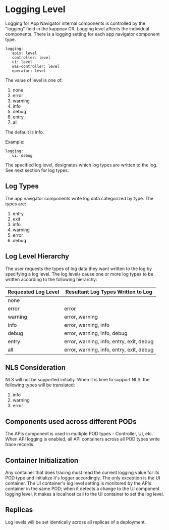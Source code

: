 # Logging Level

Logging for App Navigator internal components is controlled by the "logging" field in the kappnav CR.  Logging level affects the individual components.  There is a logging setting for each app navigator component type. 

```
logging: 
   apis: level
   controller: level 
   ui: level
   was-controller: level
   operator: level
```
   
The value of level is one of: 

1. none
1. error
1. warning
1. info
1. debug
1. entry
1. all

The default is info. 

Example: 

```
logging:
   ui: debug
```

The specified log level, designates which log types are written to the log.  See next section for log types. 

## Log Types 

The app navigator components write log data categorized by type. The types are: 

1. entry
1. exit
1. info
1. warning
1. error
1. debug

## Log Level Hierarchy 

The user requests the types of log data they want written to the log by specifying a log level.  The log levels cause 
one or more log types to be written according to the following hierarchy: 

| Requested Log Level   | Resultant Log Types Written to Log       | 
|-----------------------|------------------------------------------|
| none                  |                                          | 
| error                 | error                                    |
| warning               | error, warning                           |
| info                  | error, warning, info                     |
| debug                 | error, warning, info, debug              |
| entry                 | error, warning, info, entry, exit, debug |
| all                   | error, warning, info, entry, exit, debug |

## NLS Consideration

NLS will not be supported initially.  When it is time to support NLS,  the following types will be translated: 

1. info
1. warning
1. error

## Components used across different PODs  

The APIs component is used in multiple POD types - Controller, UI, etc.  When API logging is enabled, all API containers across all POD types write trace records. 

## Container Initialization

Any container that does tracing must read the current logging value for its POD type and initialize it's logger accordingly. The only exception is the UI container.  The UI container's log level setting is monitored by the APIs container in the same POD; when it detects a change to the UI component logging level, it makes a localhost call to the UI container to set the log level.

## Replicas

Log levels will be set identically across all replicas of a deployment.  
